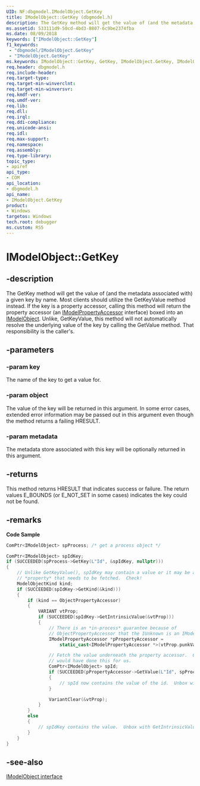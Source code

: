```yaml
---
UID: NF:dbgmodel.IModelObject.GetKey
title: IModelObject::GetKey (dbgmodel.h)
description: The GetKey method will get the value of (and the metadata associated with) a given key by name.
ms.assetid: 533111d9-50cd-4bd3-8807-6c9be2374fba
ms.date: 08/09/2018
keywords: ["IModelObject::GetKey"]
f1_keywords:
 - "dbgmodel/IModelObject.GetKey"
 - "IModelObject.GetKey"
ms.keywords: IModelObject::GetKey, GetKey, IModelObject.GetKey, IModelObject::GetKey, IModelObject.GetKey
req.header: dbgmodel.h
req.include-header:
req.target-type:
req.target-min-winverclnt:
req.target-min-winversvr:
req.kmdf-ver:
req.umdf-ver:
req.lib:
req.dll:
req.irql: 
req.ddi-compliance:
req.unicode-ansi:
req.idl:
req.max-support:
req.namespace:
req.assembly:
req.type-library: 
topic_type: 
- apiref
api_type: 
- COM
api_location: 
- dbgmodel.h
api_name: 
- IModelObject.GetKey
product:
- Windows
targetos: Windows
tech.root: debugger
ms.custom: RS5
---
```


# IModelObject::GetKey


## -description

The GetKey method will get the value of (and the metadata associated with) a given key by name. Most clients should utilize the GetKeyValue method instead. If the key is a property accessor, calling this method will return the property accessor (an [IModelPropertyAccessor](nn-dbgmodel-imodelpropertyaccessor.md) interface) boxed into an [IModelObject](nn-dbgmodel-imodelobject.md). Unlike, GetKeyValue, this method will not automatically resolve the underlying value of the key by calling the GetValue method. That responsibility is the caller's. 

## -parameters

### -param key
The name of the key to get a value for.

### -param object
The value of the key will be returned in this argument. In some error cases, extended error information may be passed out in this argument even though the method returns a failing HRESULT.

### -param metadata
The metadata store associated with this key will be optionally returned in this argument.

## -returns
This method returns HRESULT that indicates success or failure.  The return values E_BOUNDS (or E_NOT_SET in some cases) indicates the key could not be found.

## -remarks


**Code Sample**

```cpp
ComPtr<IModelObject> spProcess; /* get a process object */

ComPtr<IModelObject> spIdKey;
if (SUCCEEDED(spProcess->GetKey(L"Id", &spIdKey, nullptr)))
{
    // Unlike GetKeyValue(), spIdKey may contain a value or it may be a 
    // *property* that needs to be fetched.  Check!
    ModelObjectKind kind;
    if (SUCCEEDED(spIdKey->GetKind(&kind)))
    {
        if (kind == ObjectPropertyAccessor)
        {
            VARIANT vtProp; 
            if (SUCCEEDED(spIdKey->GetIntrinsicValue(&vtProp)))
            {
                // There is an *in-process* guarantee because of 
                // ObjectPropertyAccessor that the IUnknown is an IModelPropertyAccessor
                IModelPropertyAccessor *pPropertyAccessor = 
                    static_cast<IModelPropertyAccessor *>(vtProp.punkVal);

                // Fetch the value underneath the property accessor.  GetKeyValue 
                // would have done this for us.
                ComPtr<IModelObject> spId;
                if (SUCCEEDED(pPropertyAccessor->GetValue(L"Id", spProcess.Get(), &spId)))
                {
                    // spId now contains the value of the id.  Unbox with GetIntrinsicValueAs.
                }

                VariantClear(&vtProp);
            }
        }
        else
        {
            // spIdKey contains the value.  Unbox with GetIntrinsicValueAs.
        }
    }
}
```

## -see-also

[IModelObject interface](nn-dbgmodel-imodelobject.md)
